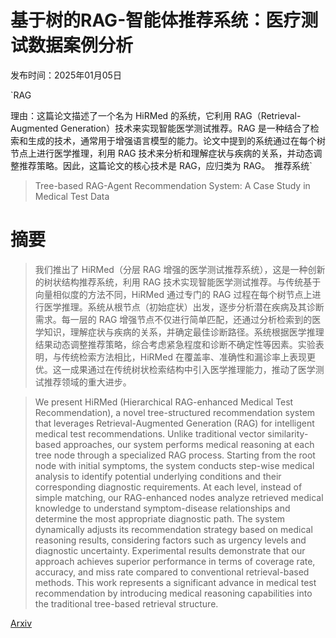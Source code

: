 # 基于树的RAG-智能体推荐系统：医疗测试数据案例分析

发布时间：2025年01月05日

`RAG

理由：这篇论文描述了一个名为 HiRMed 的系统，它利用 RAG（Retrieval-Augmented Generation）技术来实现智能医学测试推荐。RAG 是一种结合了检索和生成的技术，通常用于增强语言模型的能力。论文中提到的系统通过在每个树节点上进行医学推理，利用 RAG 技术来分析和理解症状与疾病的关系，并动态调整推荐策略。因此，这篇论文的核心技术是 RAG，应归类为 RAG。` `推荐系统`

> Tree-based RAG-Agent Recommendation System: A Case Study in Medical Test Data

# 摘要

> 我们推出了 HiRMed（分层 RAG 增强的医学测试推荐系统），这是一种创新的树状结构推荐系统，利用 RAG 技术实现智能医学测试推荐。与传统基于向量相似度的方法不同，HiRMed 通过专门的 RAG 过程在每个树节点上进行医学推理。系统从根节点（初始症状）出发，逐步分析潜在疾病及其诊断需求。每一层的 RAG 增强节点不仅进行简单匹配，还通过分析检索到的医学知识，理解症状与疾病的关系，并确定最佳诊断路径。系统根据医学推理结果动态调整推荐策略，综合考虑紧急程度和诊断不确定性等因素。实验表明，与传统检索方法相比，HiRMed 在覆盖率、准确性和漏诊率上表现更优。这一成果通过在传统树状检索结构中引入医学推理能力，推动了医学测试推荐领域的重大进步。

> We present HiRMed (Hierarchical RAG-enhanced Medical Test Recommendation), a novel tree-structured recommendation system that leverages Retrieval-Augmented Generation (RAG) for intelligent medical test recommendations. Unlike traditional vector similarity-based approaches, our system performs medical reasoning at each tree node through a specialized RAG process. Starting from the root node with initial symptoms, the system conducts step-wise medical analysis to identify potential underlying conditions and their corresponding diagnostic requirements. At each level, instead of simple matching, our RAG-enhanced nodes analyze retrieved medical knowledge to understand symptom-disease relationships and determine the most appropriate diagnostic path. The system dynamically adjusts its recommendation strategy based on medical reasoning results, considering factors such as urgency levels and diagnostic uncertainty. Experimental results demonstrate that our approach achieves superior performance in terms of coverage rate, accuracy, and miss rate compared to conventional retrieval-based methods. This work represents a significant advance in medical test recommendation by introducing medical reasoning capabilities into the traditional tree-based retrieval structure.

[Arxiv](https://arxiv.org/abs/2501.02727)